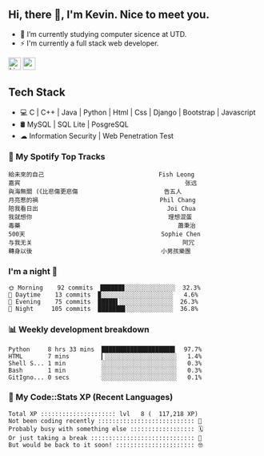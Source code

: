 ## Hi, there 👋, I'm Kevin. Nice to meet you.

- 🌱 I’m currently studying computer sicence at UTD.
- ⚡ I'm currently a full stack web developer.

<a href="https://www.linkedin.com/in/kevin12686/"><img alt="LinkedIn" src="https://img.shields.io/badge/linkedin%20-%230077B5.svg?&style=for-the-badge&logo=linkedin&logoColor=white" height=25></a>
<a href="https://www.instagram.com/kevin12686/"><img src="https://img.shields.io/badge/instagram-3f729b?&style=for-the-badge&logo=instagram&logoColor=white" height=25></a>

## Tech Stack

* 💻 C | C++ | Java | Python | Html | Css | Django | Bootstrap | Javascript
* 🛢️ MySQL | SQL Lite | PosgreSQL
* ☁ Information Security | Web Penetration Test

### 🎵 My Spotify Top Tracks

<!-- spotify start -->

```text
給未來的自己                                Fish Leong
嘉宾                                              张远
與海無關 (《比悲傷更悲傷                        告五人
月亮惹的禍                                  Phil Chang
陪我看日出                                    Joi Chua
我就想你                                      理想混蛋
毒藥                                            蕭秉治
500天                                      Sophie Chen
与我无关                                          阿冗
轉身以後                                    小男孩樂團
```

<!-- spotify end -->

### I'm a night 🦉

<!-- early_bird start -->

```text
🌞 Morning    92 commits  ██████▊░░░░░░░░░░░░░░  32.3%
🌆 Daytime    13 commits  ▉░░░░░░░░░░░░░░░░░░░░   4.6%
🌃 Evening    75 commits  █████▌░░░░░░░░░░░░░░░  26.3%
🌙 Night     105 commits  ███████▋░░░░░░░░░░░░░  36.8%
```

<!-- early_bird end -->

### 📊 Weekly development breakdown

<!-- code_time start -->

```text
Python     8 hrs 33 mins  ████████████████████▌  97.7%
HTML       7 mins         ▎░░░░░░░░░░░░░░░░░░░░   1.4%
Shell S... 1 min          ░░░░░░░░░░░░░░░░░░░░░   0.3%
Bash       1 min          ░░░░░░░░░░░░░░░░░░░░░   0.3%
GitIgno... 0 secs         ░░░░░░░░░░░░░░░░░░░░░   0.1%
```

<!-- code_time end -->

### 🧰 My Code::Stats XP (Recent Languages)

<!-- codestats start -->

```text
Total XP ::::::::::::::::::::: lvl   8 (  117,218 XP) 
Not been coding recently ::::::::::::::::::::::::::: 🙈
Probably busy with something else :::::::::::::::::: 🗓
Or just taking a break ::::::::::::::::::::::::::::: 🌴
But would be back to it soon! :::::::::::::::::::::: 🤓
```

<!-- codestats end -->
